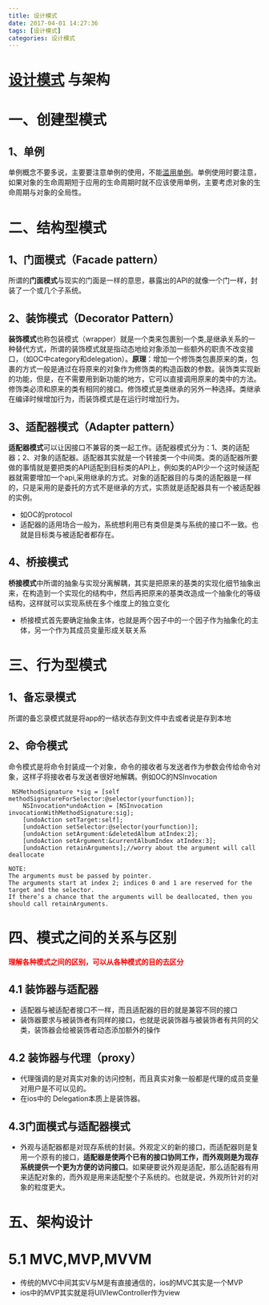 ```yaml
---
title: 设计模式
date: 2017-04-01 14:27:36
tags: [设计模式]
categories: 设计模式
---
```


<!--More-->

# [设计模式](http://design-patterns.readthedocs.org/zh_CN/latest/index.html) 与架构 
# 一、创建型模式   
## 1、单例
单例概念不要多说，主要要注意单例的使用，不能[滥用单例](http://objccn.io/issue-13-2/)。单例使用时要注意，如果对象的生命周期短于应用的生命周期时就不应该使用单例，主要考虑对象的生命周期与对象的全局性。
# 二、结构型模式
## 1、门面模式（Facade pattern）  
所谓的**门面模式**与现实的门面是一样的意思，暴露出的API的就像一个门一样，封装了一个或几个子系统。
## 2、装饰模式（Decorator Pattern） 
**装饰模式**也称包装模式（wrapper）就是一个类来包裹别一个类,是继承关系的一种替代方式，所谓的装饰模式就是指动态地给对象添加一些额外的职责不改变接口，（如OC中category和delegation）。**原理**：增加一个修饰类包裹原来的类，包裹的方式一般是通过在将原来的对象作为修饰类的构造函数的参数。装饰类实现新的功能，但是，在不需要用到新功能的地方，它可以直接调用原来的类中的方法。修饰类必须和原来的类有相同的接口。修饰模式是类继承的另外一种选择。类继承在编译时候增加行为，而装饰模式是在运行时增加行为。
## 3、适配器模式（Adapter pattern）
**适配器模式**可以让因接口不兼容的类一起工作。适配器模式分为：1、类的适配器；2、对象的适配器。适配器其实就是一个转接类一个中间类。类的适配器所要做的事情就是要把类的API适配到目标类的API上，例如类的API少一个这时候适配器就需要增加一个api,采用继承的方式。对象的适配器目的与类的适配器是一样的，只是采用的是委托的方式不是继承的方式，实质就是适配器具有一个被适配器的实例。

+ 如OC的protocol   
+ 适配器的适用场合一般为，系统想利用已有类但是类与系统的接口不一致。也就是目标类与被适配者都存在。

## 4、桥接模式  
**桥接模式**中所谓的抽象与实现分离解耦，其实是把原来的基类的实现化细节抽象出来，在构造到一个实现化的结构中，然后再把原来的基类改造成一个抽象化的等级结构，这样就可以实现系统在多个维度上的独立变化   
   
+ 桥接模式首先要确定抽象主体，也就是两个因子中的一个因子作为抽象化的主体，另一个作为其成员变量形成关联关系

# 三、行为型模式   
## 1、备忘录模式
所谓的备忘录模式就是将app的一结状态存到文件中去或者说是存到本地   
## 2、命令模式
命令模式是将命令封装成一个对象，命令的接收者与发送者作为参数会传给命令对象，这样子将接收者与发送者很好地解耦。例如OC的NSInvocation  

	 NSMethodSignature *sig = [self methodSignatureForSelector:@selector(yourfunction)];
	    NSInvocation*undoAction = [NSInvocation invocationWithMethodSignature:sig];
	    [undoAction setTarget:self];
	    [undoAction setSelector:@selector(yourfunction)];
	    [undoAction setArgument:&deletedAlbum atIndex:2];
	    [undoAction setArgument:&currentAlbumIndex atIndex:3];
	    [undoAction retainArguments];//worry about the argument will call deallocate
	
	NOTE:
	The arguments must be passed by pointer.
	The arguments start at index 2; indices 0 and 1 are reserved for the target and the selector.
	If there’s a chance that the arguments will be deallocated, then you should call retainArguments.


# 四、模式之间的关系与区别
<font color = red>**理解各种模式之间的区别，可以从各种模式的目的去区分**</font>

## 4.1 装饰器与适配器  
+ 适配器与被适配者接口不一样，而且适配器的目的就是兼容不同的接口  
+ 装饰器要求与被装饰者有同样的接口，也就是说装饰器与被装饰者有共同的父类，装饰器会给被装饰者动态添加额外的操作    
 
## 4.2 装饰器与代理（proxy）  
+ 代理强调的是对真实对象的访问控制，而且真实对象一般都是代理的成员变量对用户是不可以见的。
+ 在ios中的 Delegation本质上是装饰器。

## 4.3门面模式与适配器模式 
+ 外观与适配器都是对现存系统的封装。外观定义的新的接口，而适配器则是复用一个原有的接口，**适配器是使两个已有的接口协同工作，而外观则是为现存系统提供一个更为方便的访问接口**。如果硬要说外观是适配，那么适配器有用来适配对象的，而外观是用来适配整个子系统的。也就是说，外观所针对的对象的粒度更大。

# 五、架构设计
# 5.1 MVC,MVP,MVVM   
+ 传统的MVC中间其实V与M是有直接通信的，ios的MVC其实是一个MVP   
+ ios中的MVP其实就是将UIVIewController作为view